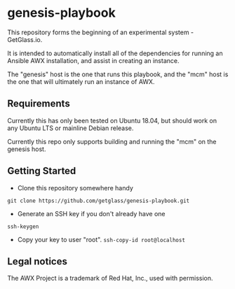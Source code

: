 # genesis-playbook
This repository forms the beginning of an experimental system - GetGlass.io.

It is intended to automatically install all of the dependencies for running an Ansible AWX installation, and assist in creating an instance.

The "genesis" host is the one that runs this playbook, and the "mcm" host is the one that will ultimately run an instance of AWX.

## Requirements
Currently this has only been tested on Ubuntu 18.04, but should work on any Ubuntu LTS or mainline Debian release.

Currently this repo only supports building and running the "mcm" on the genesis host.

## Getting Started
* Clone this repository somewhere handy

`git clone https://github.com/getglass/genesis-playbook.git`

* Generate an SSH key if you don't already have one

`ssh-keygen`

* Copy your key to user "root".
`ssh-copy-id root@localhost`

## Legal notices
The AWX Project is a trademark of Red Hat, Inc., used with permission.
